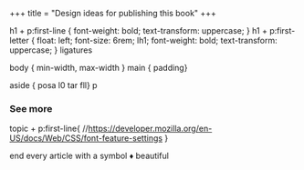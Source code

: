 +++
title = "Design ideas for publishing this book"
+++

h1 + p:first-line { font-weight: bold; text-transform: uppercase; }
h1 + p:first-letter {
	float: left;
	font-size: 6rem;
	lh1;
	font-weight: bold;
	text-transform: uppercase;
}
ligatures

body { min-width, max-width }
main { padding}

aside { posa l0 tar fll}
p

### See more

topic + p:first-line{
	//https://developer.mozilla.org/en-US/docs/Web/CSS/font-feature-settings
}


end every article with a symbol ♦
beautiful
